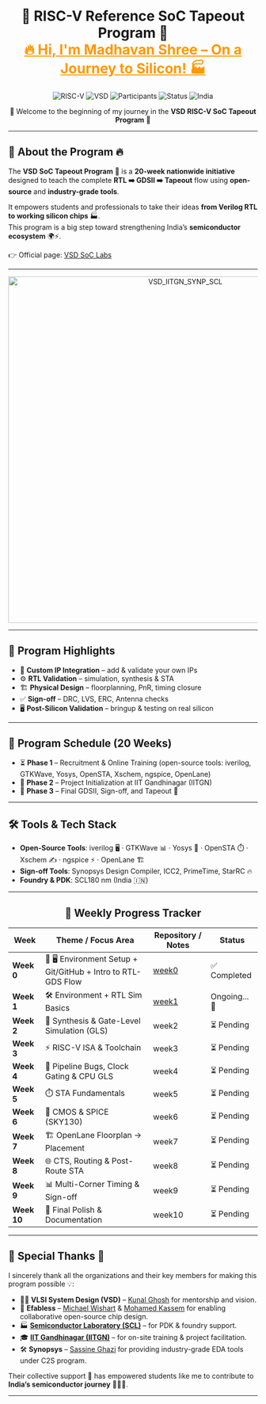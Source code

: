 <!-- 🌟 MAIN BANNER -->
<h1 align="center">
  🚀 RISC-V Reference SoC Tapeout Program 🌟 <br> 
  <span style="color:#ff9800; font-weight:bold; text-decoration:underline;">
    🔥 Hi, I'm Madhavan Shree – On a Journey to Silicon! 🏭
  </span>
</h1>




<div align="center">

![RISC-V](https://img.shields.io/badge/RISC--V-SoC%20Tapeout-blue?style=for-the-badge&logo=riscv&logoColor=white)
![VSD](https://img.shields.io/badge/VSD-Program-orange?style=for-the-badge)
![Participants](https://img.shields.io/badge/Participants-3500+-brightgreen?style=for-the-badge)
![Status](https://img.shields.io/badge/Status-In_Progress-blueviolet?style=for-the-badge&logo=github)
![India](https://img.shields.io/badge/Made%20in-India-saffron?style=for-the-badge&logo=data:image/svg+xml;base64,PHN2ZyB3aWR0aD0iMjQiIGhlaWdodD0iMjQiIHZpZXdCb3g9IjAgMCAyNCAyNCIgZmlsbD0ibm9uZSIgeG1sbnM9Imh0dHA6Ly93d3cudzMub3JnLzIwMDAvc3ZnIj4KPHJlY3Qgd2lkdGg9IjI0IiBoZWlnaHQ9IjgiIGZpbGw9IiNGRjk5MzMiLz4KPHJlY3QgeT0iOCIgd2lkdGg9IjI0IiBoZWlnaHQ9IjgiIGZpbGw9IiNGRkZGRkYiLz4KPHJlY3QgeT0iMTYiIHdpZHRoPSIyNCIgaGVpZ2h0PSI4IiBmaWxsPSIjMTM4ODA4Ii8+Cjwvc3ZnPgo=)

</div>

<div align="center">
  🌟 Welcome to the beginning of my journey in the <b>VSD RISC-V SoC Tapeout Program</b> 🚀  
</div>

---

## 📖 About the Program 🔥  
The **VSD SoC Tapeout Program** 🎯 is a **20-week nationwide initiative** designed to teach the complete **RTL ➡️ GDSII ➡️ Tapeout** flow using **open-source** and **industry-grade tools**.  

It empowers students and professionals to take their ideas **from Verilog RTL to working silicon chips** 🏭.  
This program is a big step toward strengthening India’s **semiconductor ecosystem** 🌍⚡.  

👉 Official page: [VSD SoC Labs](https://www.vlsisystemdesign.com/soc-labs/)

---

<div align="center">
<img width="700" alt="VSD_IITGN_SYNP_SCL" src="https://github.com/user-attachments/assets/05c2fa67-4c85-4c91-b654-76de7ae5f442" />
</div>

---

## 🎯 Program Highlights  
- 🧩 **Custom IP Integration** – add & validate your own IPs  
- ⚙️ **RTL Validation** – simulation, synthesis & STA  
- 🏗️ **Physical Design** – floorplanning, PnR, timing closure  
- ✅ **Sign-off** – DRC, LVS, ERC, Antenna checks  
- 🖥️ **Post-Silicon Validation** – bringup & testing on real silicon  

---

## 📅 Program Schedule (20 Weeks)  
- ⏳ **Phase 1** – Recruitment & Online Training (open-source tools: iverilog, GTKWave, Yosys, OpenSTA, Xschem, ngspice, OpenLane)  
- 🏫 **Phase 2** – Project Initialization at IIT Gandhinagar (IITGN)  
- 🏁 **Phase 3** – Final GDSII, Sign-off, and Tapeout 🚀  

---

## 🛠️ Tools & Tech Stack  
- **Open-Source Tools**: iverilog 🖥️ · GTKWave 📊 · Yosys 🔧 · OpenSTA ⏱️ · Xschem ✍️ · ngspice ⚡ · OpenLane 🏗️  
- **Sign-off Tools**: Synopsys Design Compiler, ICC2, PrimeTime, StarRC 🔥  
- **Foundry & PDK**: SCL180 nm (India 🇮🇳)  

---
<div align="center">

## 📅 Weekly Progress Tracker  

| Week | Theme / Focus Area | Repository / Notes | Status |
|------|--------------------|--------------------|--------|
| **Week 0** | 🌱 🖥️ Environment Setup + Git/GitHub + Intro to RTL-GDS Flow | [week0](https://github.com/madhavanshree2006/RISC-V-SoC-Tapeout_Week-0) | ✅ Completed |
| **Week 1** | 🛠️ Environment + RTL Sim Basics | [week1](https://github.com/madhavanshree2006/RISC-V-SoC-Tapeout_Week-1/tree/main) |Ongoing...🏃 |
| **Week 2** | 🔄 Synthesis & Gate-Level Simulation (GLS) | week2 | ⏳ Pending |
| **Week 3** | ⚡ RISC-V ISA & Toolchain | week3 | ⏳ Pending |
| **Week 4** | 🐞 Pipeline Bugs, Clock Gating & CPU GLS | week4 | ⏳ Pending |
| **Week 5** | ⏱️ STA Fundamentals | week5 | ⏳ Pending |
| **Week 6** | 🔋 CMOS & SPICE (SKY130) | week6 | ⏳ Pending |
| **Week 7** | 🏗️ OpenLane Floorplan → Placement | week7 | ⏳ Pending |
| **Week 8** | 🌐 CTS, Routing & Post-Route STA | week8 | ⏳ Pending |
| **Week 9** | 📊 Multi-Corner Timing & Sign-off | week9 | ⏳ Pending |
| **Week 10** | 🏁 Final Polish & Documentation | week10 | ⏳ Pending |


</div>

---
## 🙏 Special Thanks 👏  
I sincerely thank all the organizations and their key members for making this program possible 💡:  

- 🧑‍🏫 **VLSI System Design (VSD)** – [Kunal Ghosh](https://www.linkedin.com/in/kunal-ghosh-vlsisystemdesign-com-28084836/) for mentorship and vision.  
- 🤝 **Efabless** – [Michael Wishart](https://www.linkedin.com/in/mike-wishart-81480612/) & [Mohamed Kassem](https://www.linkedin.com/in/mkkassem/) for enabling collaborative open-source chip design.  
- 🏭 **[Semiconductor Laboratory (SCL)](https://www.scl.gov.in/)** – for PDK & foundry support.  
- 🎓 **[IIT Gandhinagar (IITGN)](https://www.linkedin.com/school/indian-institute-of-technology-gandhinagar-iitgn-/?originalSubdomain=in)** – for on-site training & project facilitation.  
- 🛠️ **Synopsys** – [Sassine Ghazi](https://www.linkedin.com/in/sassine-ghazi/) for providing industry-grade EDA tools under C2S program.  

Their collective support 🌟 has empowered students like me to contribute to **India’s semiconductor journey** 🚀🇮🇳.  

---
